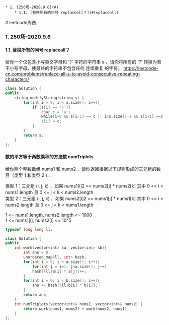 <!-- vscode-markdown-toc -->
	* 1. [250场-2020.9.6](#)
		* 1.1. [替换所有的问号 replaceall？](#replaceall)

<!-- vscode-markdown-toc-config
	numbering=true
	autoSave=true
	/vscode-markdown-toc-config -->
<!-- /vscode-markdown-toc --># leetcode周赛

###  1. <a name=''></a>250场-2020.9.6
####  1.1. <a name='replaceall'></a>替换所有的问号 replaceall？
给你一个仅包含小写英文字母和 '?' 字符的字符串 s<var> </var>，请你将所有的 '?' 转换为若干小写字母，使最终的字符串不包含任何 连续重复 的字符。
<https://leetcode-cn.com/problems/replace-all-s-to-avoid-consecutive-repeating-characters/>
```c++
class Solution {
public:
    string modifyString(string s) {
        for(int i = 0; i < s.size(); i++){
            if (s[i] == '?'){
                char c = 'a';
                while(i>0 && s[i-1] == c || i<s.size()-1 && s[i+1] ==c) c++;
                s[i] = c;
            }
        }
        return s;
    }
};
```

#### 数的平方等于两数乘积的方法数 numTriplets

给你两个整数数组 nums1 和 nums2 ，请你返回根据以下规则形成的三元组的数目（类型 1 和类型 2 ）：
 
类型 1：三元组 (i, j, k) ，如果 nums1[i]2 == nums2[j] * nums2[k] 其中 0 <= i < nums1.length 且 0 <= j < k < nums2.length  
类型 2：三元组 (i, j, k) ，如果 nums2[i]2 == nums1[j] * nums1[k] 其中 0 <= i < nums2.length 且 0 <= j < k < nums1.length   

1 <= nums1.length, nums2.length <= 1000   
1 <= nums1[i], nums2[i] <= 10^5

```c++
typedef long long ll;

class Solution {
public:
    int work(vector<int> &a, vector<int> &b){
        int ans = 0;
        unordered_map<ll, int> hash;
        for(int i = 0; i < a.size(); i++){
            for(int j = i+1; j<a.size(); j++)
            hash[(ll)a[i] * a[j]]++;
        }
        for(int i = 0; i < b.size(); i++){
            ans += hash[(ll)b[i] * b[i]];
        }
        return ans;
    }
    int numTriplets(vector<int>& nums1, vector<int>& nums2) {
        return work(nums1, nums2) + work(nums2, nums1);
    }
};
```